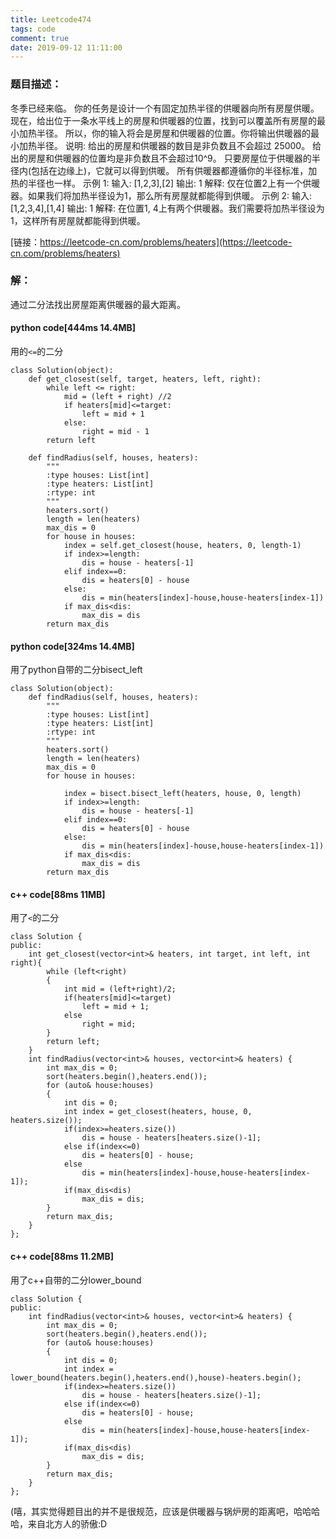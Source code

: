 ```yaml
---
title: Leetcode474
tags: code
comment: true
date: 2019-09-12 11:11:00
---
```

### 题目描述：
冬季已经来临。 你的任务是设计一个有固定加热半径的供暖器向所有房屋供暖。
现在，给出位于一条水平线上的房屋和供暖器的位置，找到可以覆盖所有房屋的最小加热半径。
所以，你的输入将会是房屋和供暖器的位置。你将输出供暖器的最小加热半径。
说明:
给出的房屋和供暖器的数目是非负数且不会超过 25000。
给出的房屋和供暖器的位置均是非负数且不会超过10^9。
只要房屋位于供暖器的半径内(包括在边缘上)，它就可以得到供暖。
所有供暖器都遵循你的半径标准，加热的半径也一样。
示例 1:
输入: [1,2,3],[2]
输出: 1
解释: 仅在位置2上有一个供暖器。如果我们将加热半径设为1，那么所有房屋就都能得到供暖。
示例 2:
输入: [1,2,3,4],[1,4]
输出: 1
解释: 在位置1, 4上有两个供暖器。我们需要将加热半径设为1，这样所有房屋就都能得到供暖。

[链接：https://leetcode-cn.com/problems/heaters](https://leetcode-cn.com/problems/heaters)
### 解：
通过二分法找出房屋距离供暖器的最大距离。
#### python code[444ms 14.4MB]
用的`<=`的二分
```
class Solution(object):
    def get_closest(self, target, heaters, left, right):
        while left <= right:
            mid = (left + right) //2
            if heaters[mid]<=target:
                left = mid + 1
            else:
                right = mid - 1
        return left
            
    def findRadius(self, houses, heaters):
        """
        :type houses: List[int]
        :type heaters: List[int]
        :rtype: int
        """
        heaters.sort()
        length = len(heaters)
        max_dis = 0
        for house in houses:
            index = self.get_closest(house, heaters, 0, length-1)
            if index>=length:
                dis = house - heaters[-1]
            elif index==0:
                dis = heaters[0] - house
            else:
                dis = min(heaters[index]-house,house-heaters[index-1])
            if max_dis<dis:
                max_dis = dis
        return max_dis
```
#### python code[324ms 14.4MB]
用了python自带的二分bisect_left
```
class Solution(object):
    def findRadius(self, houses, heaters):
        """
        :type houses: List[int]
        :type heaters: List[int]
        :rtype: int
        """
        heaters.sort()
        length = len(heaters)
        max_dis = 0
        for house in houses:
            
            index = bisect.bisect_left(heaters, house, 0, length)
            if index>=length:
                dis = house - heaters[-1]
            elif index==0:
                dis = heaters[0] - house
            else:
                dis = min(heaters[index]-house,house-heaters[index-1])
            if max_dis<dis:
                max_dis = dis
        return max_dis
```
#### c++ code[88ms 11MB]
用了`<`的二分
```
class Solution {
public:
    int get_closest(vector<int>& heaters, int target, int left, int right){
        while (left<right)
        {
            int mid = (left+right)/2;
            if(heaters[mid]<=target)
                left = mid + 1;
            else
                right = mid;
        }
        return left;
    }
    int findRadius(vector<int>& houses, vector<int>& heaters) {
        int max_dis = 0;
        sort(heaters.begin(),heaters.end());
        for (auto& house:houses)
        {
            int dis = 0;
            int index = get_closest(heaters, house, 0, heaters.size());
            if(index>=heaters.size())
                dis = house - heaters[heaters.size()-1];
            else if(index<=0)
                dis = heaters[0] - house;
            else
                dis = min(heaters[index]-house,house-heaters[index-1]);
            if(max_dis<dis)
                max_dis = dis;
        }
        return max_dis;
    }
};
```
#### c++ code[88ms 11.2MB]
用了c++自带的二分lower_bound
```
class Solution {
public:
    int findRadius(vector<int>& houses, vector<int>& heaters) {
        int max_dis = 0;
        sort(heaters.begin(),heaters.end());
        for (auto& house:houses)
        {
            int dis = 0;
            int index = lower_bound(heaters.begin(),heaters.end(),house)-heaters.begin();
            if(index>=heaters.size())
                dis = house - heaters[heaters.size()-1];
            else if(index<=0)
                dis = heaters[0] - house;
            else
                dis = min(heaters[index]-house,house-heaters[index-1]);
            if(max_dis<dis)
                max_dis = dis;
        }
        return max_dis;
    }
};
```
(嘻，其实觉得题目出的并不是很规范，应该是供暖器与锅炉房的距离吧，哈哈哈哈，来自北方人的骄傲:D
